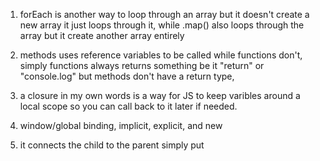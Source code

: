 1. forEach is another way to loop through an array but it doesn't create a new array it just loops through it, while .map() also loops through the array but it create another array entirely

2. methods uses reference variables to be called while functions don't, simply functions always returns something be it "return" or "console.log" but methods don't have a return type,

3. a closure in my own words is a way for JS to keep varibles around a local scope so you can call back to it later if needed.

4. window/global binding, implicit, explicit, and new

5. it connects the child to the parent simply put 